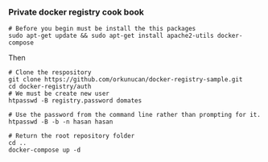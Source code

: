 ### Private docker registry cook book


    # Before you begin must be install the this packages
	sudo apt-get update && sudo apt-get install apache2-utils docker-compose


Then


	# Clone the respository
	git clone https://github.com/orkunucan/docker-registry-sample.git
	cd docker-registry/auth
	# We must be create new user
	htpasswd -B registry.password domates
	
	# Use the password from the command line rather than prompting for it.
	htpasswd -B -b -n hasan hasan
	
	# Return the root repository folder
	cd ..
	docker-compose up -d